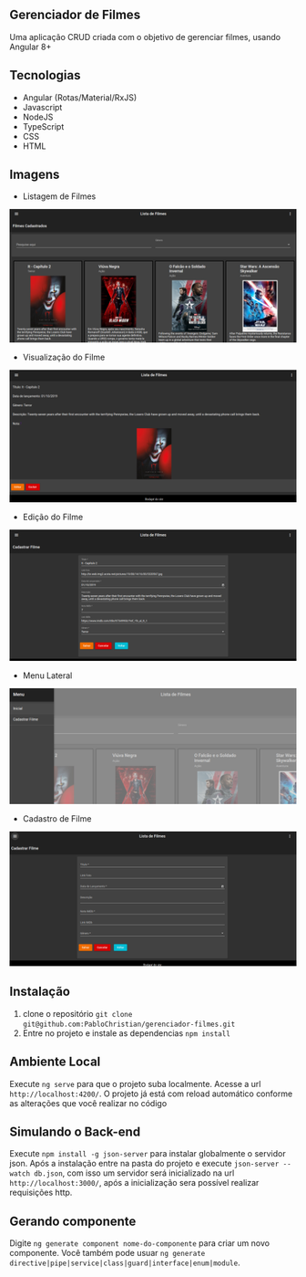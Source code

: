 ## Gerenciador de Filmes
Uma aplicação CRUD criada com o objetivo de gerenciar filmes, usando Angular 8+

## Tecnologias
- Angular (Rotas/Material/RxJS)
- Javascript
- NodeJS
- TypeScript
- CSS
- HTML

## Imagens

- Listagem de Filmes
<img src="docs/prints/print1.png">

- Visualização do Filme
<img src="docs/prints/print2.png">

- Edição do Filme
<img src="docs/prints/print3.png">

- Menu Lateral
<img src="docs/prints/print4.png">

- Cadastro de Filme
<img src="docs/prints/print5.png">

## Instalação

1. clone o repositório `git clone git@github.com:PabloChristian/gerenciador-filmes.git`
2. Entre no projeto e instale as dependencias `npm install`

## Ambiente Local

Execute `ng serve` para que o projeto suba localmente. Acesse a url `http://localhost:4200/`. O projeto já está com reload automático conforme as alterações que você realizar no código

## Simulando o Back-end

Execute `npm install -g json-server` para instalar globalmente o servidor json. Após a instalação entre na pasta do projeto e execute `json-server --watch db.json`, com isso um servidor será inicializado na url `http://localhost:3000/`, após a inicialização sera possível realizar requisições http.

## Gerando componente

Digite `ng generate component nome-do-componente` para criar um novo componente. Você também pode usuar `ng generate directive|pipe|service|class|guard|interface|enum|module`.

